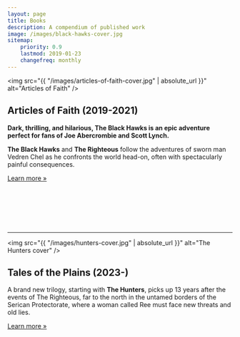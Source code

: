 ```yaml
---
layout: page
title: Books
description: A compendium of published work
image: /images/black-hawks-cover.jpg
sitemap:
    priority: 0.9
    lastmod: 2019-01-23
    changefreq: monthly
---
```

<span class="image left book"><img src="{{ "/images/articles-of-faith-cover.jpg" | absolute_url }}" alt="Articles of Faith" /></span>

## Articles of Faith (2019-2021)

__Dark, thrilling, and hilarious, The Black Hawks is an epic adventure perfect for fans of Joe Abercrombie and Scott Lynch.__

**The Black Hawks** and **The Righteous** follow the adventures of sworn man Vedren Chel as he confronts the world head-on, often with spectacularly painful consequences.

[Learn more &raquo;](articles-of-faith)

<br>
<br>
<br>
<br>
<br>

----

<span class="image right book"><img src="{{ "/images/hunters-cover.jpg" | absolute_url }}" alt="The Hunters cover" /></span>

## Tales of the Plains (2023-)

A brand new trilogy, starting with **The Hunters**, picks up 13 years after the events of The Righteous, far to the north in the untamed borders of the Serican Protectorate, where a woman called Ree must face new threats and old lies.

[Learn more &raquo;](tales-of-the-plains)

<br>
<br>
<br>
<br>
<br>
<br>
<br>
<br>